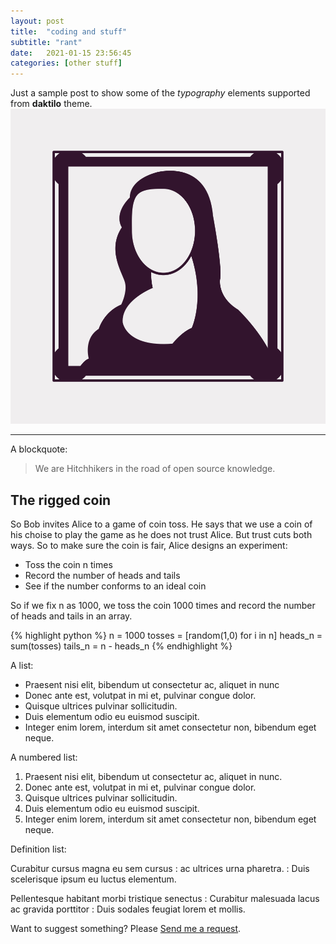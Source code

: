 ```yaml
---
layout: post
title:  "coding and stuff"
subtitle: "rant"
date:   2021-01-15 23:56:45
categories: [other stuff]
---
```


Just a sample post to show some of the *typography* elements supported from
**daktilo** theme.
![Hello World](/assets/2021-01-15-stats/profile.png)
___

A blockquote:

> We are Hitchhikers in the road of open source knowledge.

## The rigged coin

So Bob invites Alice to a game of coin toss. He says that we use a coin of his choise to play the game as he does not trust Alice. But trust cuts both ways. So to make sure the coin is fair, Alice designs an experiment:
-   Toss the coin n times
-   Record the number of heads and tails
-   See if the number conforms to an ideal coin

So if we fix n as 1000, we toss the coin 1000 times and record the number of heads and tails in an array.

{% highlight python %}
n = 1000
tosses = [random(1,0) for i in n]
heads_n = sum(tosses)
tails_n = n - heads_n
{% endhighlight %}


A list:

- Praesent nisi elit, bibendum ut consectetur ac, aliquet in nunc
- Donec ante est, volutpat in mi et, pulvinar congue dolor.
- Quisque ultrices pulvinar sollicitudin.
- Duis elementum odio eu euismod suscipit.
- Integer enim lorem, interdum sit amet consectetur non, bibendum eget neque.

A numbered list:

1. Praesent nisi elit, bibendum ut consectetur ac, aliquet in nunc.
2. Donec ante est, volutpat in mi et, pulvinar congue dolor.
3. Quisque ultrices pulvinar sollicitudin.
4. Duis elementum odio eu euismod suscipit.
5. Integer enim lorem, interdum sit amet consectetur non, bibendum eget neque.

Definition list:

Curabitur cursus magna eu sem cursus
: ac ultrices urna pharetra.
: Duis scelerisque ipsum eu luctus elementum.

Pellentesque habitant morbi tristique senectus
: Curabitur malesuada lacus ac gravida porttitor
: Duis sodales feugiat lorem et mollis.

Want to suggest something? Please [Send me a request](https://github.com/kronik3r/daktilo/issues/new).